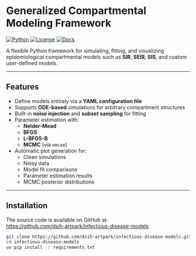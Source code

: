 # Generalized Compartmental Modeling Framework

[![Python](https://img.shields.io/badge/Python-3.11%2B-blue)](https://www.python.org/)
[![License](https://img.shields.io/badge/License-MIT-green)](LICENSE)
[![Docs](https://img.shields.io/badge/Docs-MkDocs%20Material-blueviolet)](https://dsih-artpark.github.io/infectious-disease-models/)

A flexible Python framework for simulating, fitting, and visualizing epidemiological compartmental models such as **SIR**, **SEIR**, **SIS**, and custom user-defined models.

---

## Features

- Define models entirely via a **YAML configuration file**
- Supports **ODE-based** simulations for arbitrary compartment structures
- Built-in **noise injection** and **subset sampling** for fitting
- Parameter estimation with:
  - **Nelder-Mead**
  - **BFGS**
  - **L-BFGS-B**
  - **MCMC** (via `emcee`)
- Automatic plot generation for:
  - Clean simulations
  - Noisy data
  - Model fit comparisons
  - Parameter estimation results
  - MCMC posterior distributions

---

## Installation

The source code is available on GitHub at:  
https://github.com/dsih-artpark/infectious-disease-models

```bash
git clone https://github.com/dsih-artpark/infectious-disease-models.git
cd infectious-disease-models
uv pip install -r requirements.txt
